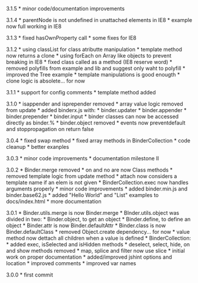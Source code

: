 3.1.5
    * minor code/documentation improvements

3.1.4
    * parentNode is not undefined in unattached elements in IE8
    * example now full working in IE8

3.1.3
    * fixed hasOwnProperty call
    * some fixes for IE8

3.1.2
    * using classList for class atributte manipulation
    * template method now returns a clone
    * using forEach on Array like objects to prevent breaking in IE8
    * fixed class called as a method (IE8 reserve word)
    * removed polyfills from example and lib and suggest only waht to polyfill
    * improved the Tree example
    * template manipulations is good enougth
    * clone logic is absolete... for now

3.1.1
    * support for config comments
    * template method added

3.1.0
    * isappender and isprepender removed
    * array value logic removed from update 
    * added binderx.js with:
        * binder.updater
        * binder.appender
        * binder.prepender
        * binder.input
    * binder classes can now be accessed directly as binder.%
    * binder.object removed
    * events now preventdefault and stoppropagation on return false 

3.0.4
    * fixed swap method
    * fixed array methods in BinderCollection
    * code cleanup
    * better exanples

3.0.3
    * minor code improvements
    * documentation milestone II

3.0.2
    * Binder.merge removed
    * on and no are now Class methods
    * removed template logic from update method
    * attach now considers a template name if an elem is not given
    * BinderCollection.exec now handles arguments properly
    * minor code improvements
    * added binder.min.js and binder.base62.js
    * added "Hello World" and "List" examples to docs/index.html
    * more documentation

3.0.1
    * Binder.utils.merge is now Binder.merge
    * BInder.utils.object was divided in two:
        * Binder.object, to get an object
        * Binder.define, to define an object
    * Binder.attr is now Binder.defaultAttr
    * Binder.class is now Binder.defaultClass
    * removed Object.create dependency... for now
    * value method now dettach all children when a value is defined
    * BinderCollection:
        * added exec, isSelected and isHidden methods
        * deselect, select, hide, on and show methods removed
        * map, splice and filter now use slice
    * initial work on proper documentation
    * added/improved jshint options and location
    * improved comments
    * improved var names 

3.0.0
    * first commit
